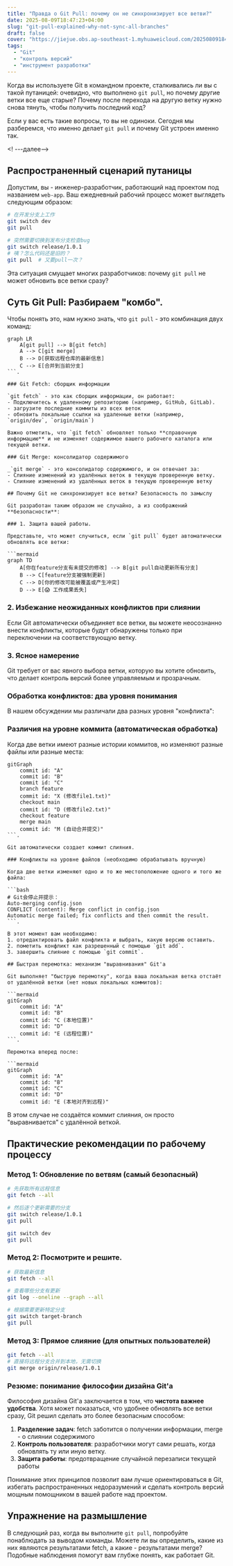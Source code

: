 ```yaml
---
title: "Правда о Git Pull: почему он не синхронизирует все ветви?"
date: 2025-08-09T18:47:23+04:00
slug: "git-pull-explained-why-not-sync-all-branches"
draft: false
cover: "https://jiejue.obs.ap-southeast-1.myhuaweicloud.com/20250809184915433.webp"
tags:
  - "Git"
  - "контроль версий"
  - "инструмент разработки"
---
```


Когда вы используете Git в командном проекте, сталкивались ли вы с такой путаницей: очевидно, что выполнено `git pull`, но почему другие ветки все еще старые? Почему после перехода на другую ветку нужно снова тянуть, чтобы получить последний код?

Если у вас есть такие вопросы, то вы не одиноки. Сегодня мы разберемся, что именно делает `git pull` и почему Git устроен именно так.

<! ---далее-->

## Распространенный сценарий путаницы

Допустим, вы - инженер-разработчик, работающий над проектом под названием `web-app`. Ваш ежедневный рабочий процесс может выглядеть следующим образом:

```bash
# 在开发分支上工作
git switch dev
git pull

# 突然需要切换到发布分支检查bug
git switch release/1.0.1
# 咦？怎么代码还是旧的？
git pull  # 又要pull一次？
```

Эта ситуация смущает многих разработчиков: почему `git pull` не может обновить все ветки сразу?

## Суть Git Pull: Разбираем "комбо".

Чтобы понять это, нам нужно знать, что `git pull` - это комбинация двух команд:

```mermaid
graph LR
    A[git pull] --> B[git fetch]
    A --> C[git merge]
    B --> D[获取远程仓库的最新信息]
    C --> E[合并到当前分支]
```.

### Git Fetch: сборщик информации

`git fetch` - это как сборщик информации, он работает:
- Подключитесь к удаленному репозиторию (например, GitHub, GitLab).
- загрузите последние коммиты из всех веток
- обновить локальные ссылки на удаленные ветки (например, `origin/dev`, `origin/main`)

Важно отметить, что `git fetch` обновляет только **справочную информацию** и не изменяет содержимое вашего рабочего каталога или текущей ветки.

### Git Merge: консолидатор содержимого

_`git merge` - это консолидатор содержимого, и он отвечает за:
- Слияние изменений из удалённых веток в текущую проверенную ветку.
- Слияние изменений из удалённых веток в текущую проверенную ветку

## Почему Git не синхронизирует все ветки? Безопасность по замыслу

Git разработан таким образом не случайно, а из соображений **безопасности**:

### 1. Защита вашей работы.

Представьте, что может случиться, если `git pull` будет автоматически обновлять все ветки:

```mermaid
graph TD
    A[你在feature分支有未提交的修改] --> B[git pull自动更新所有分支]
    B --> C[feature分支被强制更新]
    C --> D[你的修改可能被覆盖或产生冲突]
    D --> E[😱 工作成果丢失]
```

### 2. Избежание неожиданных конфликтов при слиянии

Если Git автоматически объединяет все ветки, вы можете неосознанно внести конфликты, которые будут обнаружены только при переключении на соответствующую ветку.

### 3. Ясное намерение

Git требует от вас явного выбора ветки, которую вы хотите обновить, что делает контроль версий более управляемым и прозрачным.

### Обработка конфликтов: два уровня понимания

В нашем обсуждении мы различали два разных уровня "конфликта":

### Различия на уровне коммита (автоматическая обработка)

Когда две ветки имеют разные истории коммитов, но изменяют разные файлы или разные места:

```mermaid
gitGraph
    commit id: "A"
    commit id: "B"
    commit id: "C"
    branch feature
    commit id: "X (修改file1.txt)"
    checkout main
    commit id: "D (修改file2.txt)"
    checkout feature
    merge main
    commit id: "M (自动合并提交)"
```.

Git автоматически создает коммит слияния.

### Конфликты на уровне файлов (необходимо обрабатывать вручную)

Когда две ветки изменяют одно и то же местоположение одного и того же файла:

```bash
# Git会停止并提示：
Auto-merging config.json
CONFLICT (content): Merge conflict in config.json
Automatic merge failed; fix conflicts and then commit the result.
```.

В этот момент вам необходимо:
1. отредактировать файл конфликта и выбрать, какую версию оставить.
2. пометить конфликт как разрешенный с помощью `git add`.
3. завершить слияние с помощью `git commit`.

## Быстрая перемотка: механизм "выравнивания" Git'а

Git выполняет "быструю перемотку", когда ваша локальная ветка отстаёт от удалённой ветки (нет новых локальных коммитов):

```mermaid
gitGraph
    commit id: "A"
    commit id: "B"
    commit id: "C (本地位置)"
    commit id: "D"
    commit id: "E (远程位置)"
```.

Перемотка вперед после:

```mermaid
gitGraph
    commit id: "A"
    commit id: "B"
    commit id: "C"
    commit id: "D"
    commit id: "E (本地对齐到远程)"
```

В этом случае не создаётся коммит слияния, он просто "выравнивается" с удалённой веткой.

## Практические рекомендации по рабочему процессу

### Метод 1: Обновление по ветвям (самый безопасный)
```bash
# 先获取所有远程信息
git fetch --all

# 然后逐个更新需要的分支
git switch release/1.0.1
git pull

git switch dev
git pull
```

### Метод 2: Посмотрите и решите.
```bash
# 获取最新信息
git fetch --all

# 查看哪些分支有更新
git log --oneline --graph --all

# 根据需要更新特定分支
git switch target-branch
git pull
```

### Метод 3: Прямое слияние (для опытных пользователей)
```bash
git fetch --all
# 直接将远程分支合并到本地，无需切换
git merge origin/release/1.0.1
```

### Резюме: понимание философии дизайна Git'а

Философия дизайна Git'а заключается в том, что **чистота важнее удобства**. Хотя может показаться, что удобнее обновлять все ветки сразу, Git решил сделать это более безопасным способом:

1. **Разделение задач**: fetch заботится о получении информации, merge - о слиянии содержимого
2. **Контроль пользователя**: разработчики могут сами решать, когда обновлять ту или иную ветку.
3. **Защита работы**: предотвращение случайной перезаписи текущей работы

Понимание этих принципов позволит вам лучше ориентироваться в Git, избегать распространенных недоразумений и сделать контроль версий мощным помощником в вашей работе над проектом.

## Упражнение на размышление

В следующий раз, когда вы выполните `git pull`, попробуйте понаблюдать за выводом команды. Можете ли вы определить, какие из них являются результатами fetch, а какие - результатами merge? Подобные наблюдения помогут вам глубже понять, как работает Git.
